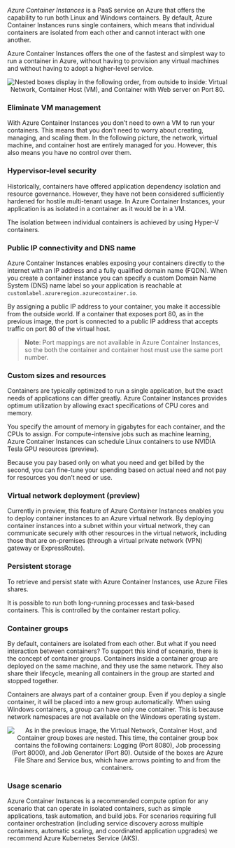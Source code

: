 

*Azure Container Instances* is a PaaS service on Azure that offers the capability to run both Linux and Windows containers. By default, Azure Container Instances runs single containers, which means that individual containers are isolated from each other and cannot interact with one another. 

Azure Container Instances offers the one of the fastest and simplest way to run a container in Azure, without having to provision any virtual machines and without having to adopt a higher-level service.


<p style="text-align:center;"><img src="../Linked_Image_Files/2.2.8.Container-Instance.png" alt="Nested boxes display in the following order, from outside to inside: Virtual Network, Container Host (VM), and Container with Web server on Port 80."></p>


### Eliminate VM management

With Azure Container Instances you don’t need to own a VM to run your containers. This means that you don’t need to worry about creating, managing, and scaling them. In the following picture, the network, virtual machine, and container host are entirely managed for you. However, this also means you have no control over them. 

### Hypervisor-level security
Historically, containers have offered application dependency isolation and resource governance. However, they have not been considered sufficiently hardened for hostile multi-tenant usage. In Azure Container Instances, your application is as isolated in a container as it would be in a VM.

The isolation between individual containers is achieved by using Hyper-V containers. 


### Public IP connectivity and DNS name
Azure Container Instances enables exposing your containers directly to the internet with an IP address and a fully qualified domain name (FQDN). When you create a container instance you can specify a custom Domain Name System (DNS) name label so your application is reachable at `customlabel.azureregion.azurecontainer.io`.

By assigning a public IP address to your container, you make it accessible from the outside world. If a container that exposes port 80, as in the previous image, the port is connected to a public IP address that accepts traffic on port 80 of the virtual host. 

> **Note**: Port mappings are not available in Azure Container Instances, so the both the container and container host must use the same port number.


### Custom sizes and resources
Containers are typically optimized to run a single application, but the exact needs of applications can differ greatly. Azure Container Instances provides optimum utilization by allowing exact specifications of CPU cores and memory. 

You specify the amount of memory in gigabytes for each container, and the CPUs to assign. For compute-intensive jobs such as machine learning, Azure Container Instances can schedule Linux containers to use NVIDIA Tesla GPU resources (preview).

Because you pay based only on what you need and get billed by the second, you can fine-tune your spending based on actual need and not pay for resources you don’t need or use.

### Virtual network deployment (preview)
Currently in preview, this feature of Azure Container Instances enables you to deploy container instances to an Azure virtual network. By deploying container instances into a subnet within your virtual network, they can communicate securely with other resources in the virtual network, including those that are on-premises (through a virtual private network (VPN) gateway or ExpressRoute).


### Persistent storage
To retrieve and persist state with Azure Container Instances, use Azure Files shares.

It is possible to run both long-running processes and task-based containers. This is controlled by the container restart policy.


### Container groups
By default, containers are isolated from each other. But what if you need interaction between containers? To support this kind of scenario, there is the concept of container groups. Containers inside a container group are deployed on the same machine, and they use the same network. They also share their lifecycle, meaning all containers in the group are started and stopped together.

Containers are always part of a container group. Even if you deploy a single container, it will be placed into a new group automatically. When using Windows containers, a group can have only one container. This is because network namespaces are not available on the Windows operating system.



<p style="text-align:center;"><img src="../Linked_Image_Files/2.2.8.Container-Group.png" alt="As in the previous image, the Virtual Network, Container Host, and Container group boxes are nested. This time, the container group box contains the following containers: Logging (Port 8080), Job processing (Port 8000), and Job Generator (Port 80). Outside of the boxes are Azure File Share and Service bus, which have arrows pointing to and from the containers."></p>


### Usage scenario

Azure Container Instances is a recommended compute option for any scenario that can operate in isolated containers, such as simple applications, task automation, and build jobs. For scenarios requiring full container orchestration (including service discovery across multiple containers, automatic scaling, and coordinated application upgrades) we recommend Azure Kubernetes Service (AKS).
